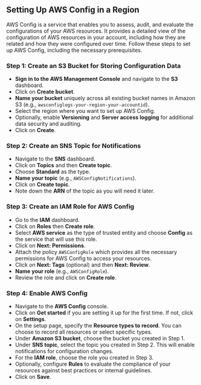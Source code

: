 ## Setting Up AWS Config in a Region

AWS Config is a service that enables you to assess, audit, and evaluate the configurations of your AWS resources. It provides a detailed view of the configuration of AWS resources in your account, including how they are related and how they were configured over time. Follow these steps to set up AWS Config, including the necessary prerequisites.

### Step 1: Create an S3 Bucket for Storing Configuration Data
- **Sign in to the AWS Management Console** and navigate to the **S3** dashboard.
- Click on **Create bucket**.
- **Name your bucket** uniquely across all existing bucket names in Amazon S3 (e.g., `awsconfiglogs-your-region-your-accountid`).
- Select the region where you want to set up AWS Config.
- Optionally, enable **Versioning** and **Server access logging** for additional data security and auditing.
- Click on **Create**.

### Step 2: Create an SNS Topic for Notifications
- Navigate to the **SNS** dashboard.
- Click on **Topics** and then **Create topic**.
- Choose **Standard** as the type.
- **Name your topic** (e.g., `AWSConfigNotifications`).
- Click on **Create topic**.
- Note down the **ARN** of the topic as you will need it later.

### Step 3: Create an IAM Role for AWS Config
- Go to the **IAM** dashboard.
- Click on **Roles** then **Create role**.
- Select **AWS service** as the type of trusted entity and choose **Config** as the service that will use this role.
- Click on **Next: Permissions**.
- Attach the policy `AWSConfigRole` which provides all the necessary permissions for AWS Config to access your resources.
- Click on **Next: Tags** (optional) and then **Next: Review**.
- **Name your role** (e.g., `AWSConfigRole`).
- Review the role and click on **Create role**.

### Step 4: Enable AWS Config
- Navigate to the **AWS Config** console.
- Click on **Get started** if you are setting it up for the first time. If not, click on **Settings**.
- On the setup page, specify the **Resource types to record**. You can choose to record all resources or select specific types.
- Under **Amazon S3 bucket**, choose the bucket you created in Step 1.
- Under **SNS topic**, select the topic you created in Step 2. This will enable notifications for configuration changes.
- For the **IAM role**, choose the role you created in Step 3.
- Optionally, configure **Rules** to evaluate the compliance of your resources against best practices or internal guidelines.
- Click on **Save**.
